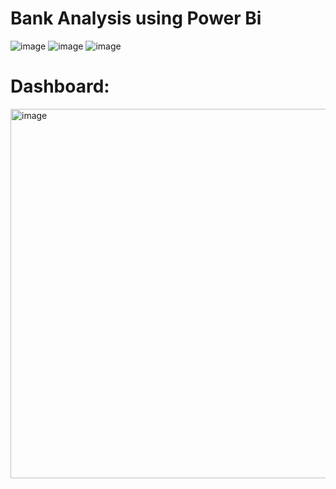 # Bank Analysis using Power Bi

![image](https://github.com/Siddhant1803/Bank-Analysis-Power-Bi-/assets/127285389/50198cc9-4fdc-47b4-b102-7a3f4d0dde5d)
![image](https://github.com/Siddhant1803/Bank-Analysis-Power-Bi-/assets/127285389/baf3fc2f-535c-4451-bc7c-3dc8a61b1acb)
![image](https://github.com/Siddhant1803/Bank-Analysis-Power-Bi-/assets/127285389/704134e3-4e55-4338-8f09-d96d1bc037fb)

# Dashboard: 
<img width="591" alt="image" src="https://github.com/Siddhant1803/Bank-Analysis-Power-Bi-/assets/127285389/9001ab22-29d2-437b-87a3-78bd050321cf">
